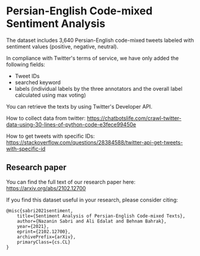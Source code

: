 # Persian-English Code-mixed Sentiment Analysis

The dataset includes 3,640 Persian-English code-mixed tweets labeled with sentiment values (positive, negative, neutral). 

In compliance with Twitter's terms of service, we have only added the following fields:

* Tweet IDs
* searched keyword
* labels (individual labels by the three annotators and the overall label calculated using max voting)

You can retrieve the texts by using Twitter's Developer API. 


How to collect data from twitter: https://chatbotslife.com/crawl-twitter-data-using-30-lines-of-python-code-e3fece99450e

How to get tweets with specific IDs: https://stackoverflow.com/questions/28384588/twitter-api-get-tweets-with-specific-id

## Research paper

You can find the full text of our research paper here: https://arxiv.org/abs/2102.12700

If you find this dataset useful in your research, please consider citing:

```
@misc{sabri2021sentiment,
    title={Sentiment Analysis of Persian-English Code-mixed Texts},
    author={Nazanin Sabri and Ali Edalat and Behnam Bahrak},
    year={2021},
    eprint={2102.12700},
    archivePrefix={arXiv},
    primaryClass={cs.CL}
}
```
